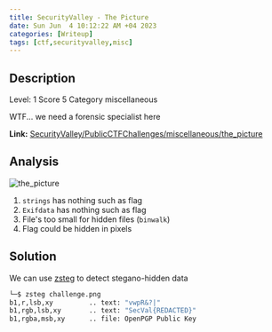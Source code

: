 ```yaml
---
title: SecurityValley - The Picture
date: Sun Jun  4 10:12:22 AM +04 2023
categories: [Writeup]
tags: [ctf,securityvalley,misc]
---
```


## Description

Level: 1 Score 5 Category miscellaneous

WTF... we need a forensic specialist here

**Link:** [SecurityValley/PublicCTFChallenges/miscellaneous/the_picture](https://github.com/SecurityValley/PublicCTFChallenges/tree/master/miscellaneous/the_picture)

## Analysis 

![the_picture](https://github.com/SecurityValley/PublicCTFChallenges/blob/master/miscellaneous/the_picture/challenge.png?raw=true)
1. `strings` has nothing such as flag
2. `Exifdata` has nothing such as flag 
3. File's too small for hidden files (`binwalk`)
4. Flag could be hidden in pixels

## Solution

We can use [zsteg](https://github.com/zed-0xff/zsteg) to detect stegano-hidden data
```sh
└─$ zsteg challenge.png                                                   
b1,r,lsb,xy         .. text: "vwpR&?|"
b1,rgb,lsb,xy       .. text: "SecVal{REDACTED}"
b1,rgba,msb,xy      .. file: OpenPGP Public Key
```